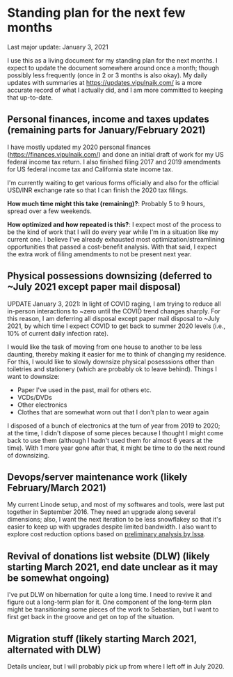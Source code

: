 # Standing plan for the next few months

Last major update: January 3, 2021

I use this as a living document for my standing plan for the next
months. I expect to update the document somewhere around once a month;
though possibly less frequently (once in 2 or 3 months is also
okay). My daily updates with summaries at
https://updates.vipulnaik.com/ is a more accurate record of what I
actually did, and I am more committed to keeping that up-to-date.

## Personal finances, income and taxes updates (remaining parts for January/February 2021)

I have mostly updated my 2020 personal finances
(https://finances.vipulnaik.com/) and done an initial draft of work
for my US federal income tax return. I also finished filing 2017 and
2019 amendments for US federal income tax and California state income
tax.

I'm currently waiting to get various forms officially and also for the
official USD/INR exchange rate so that I can finish the 2020 tax
filings.

**How much time might this take (remaining)?**: Probably 5 to 9 hours,
spread over a few weekends.

**How optimized and how repeated is this?**: I expect most of the
process to be the kind of work that I will do every year while I'm in
a situation like my current one. I believe I've already exhausted most
optimization/streamlining opportunities that passed a cost-benefit
analysis. With that said, I expect the extra work of filing amendments
to not be present next year.

## Physical possessions downsizing (deferred to ~July 2021 except paper mail disposal)

UPDATE January 3, 2021: In light of COVID raging, I am trying to
reduce all in-person interactions to ~zero until the COVID trend
changes sharply. For this reason, I am deferring all disposal except
paper mail disposal to ~July 2021, by which time I expect COVID to get
back to summer 2020 levels (i.e., 10% of current daily infection
rate).

I would like the task of moving from one house to another to be less
daunting, thereby making it easier for me to think of changing my
residence. For this, I would like to slowly downsize physical
posesssions other than toiletries and stationery (which are probably
ok to leave behind). Things I want to downsize:

* Paper I've used in the past, mail for others etc.
* VCDs/DVDs
* Other electronics
* Clothes that are somewhat worn out that I don't plan to wear again

I disposed of a bunch of electronics at the turn of year from 2019 to
2020; at the time, I didn't dispose of some pieces because I thought I
might come back to use them (although I hadn't used them for almost 6
years at the time). With 1 more year gone after that, it might be time
to do the next round of downsizing.

## Devops/server maintenance work (likely February/March 2021)

My current Linode setup, and most of my softwares and tools, were last
put together in September 2016. They need an upgrade along several
dimensions; also, I want the next iteration to be less snowflakey so
that it's easier to keep up with upgrades despite limited bandwidth. I
also want to explore cost reduction options based on [preliminary
analysis by
Issa](https://github.com/vipulnaik/working-drafts/issues/6).

## Revival of donations list website (DLW) (likely starting March 2021, end date unclear as it may be somewhat ongoing)

I've put DLW on hibernation for quite a long time. I need to revive it
and figure out a long-term plan for it. One component of the long-term
plan might be transitioning some pieces of the work to Sebastian, but
I want to first get back in the groove and get on top of the
situation.

## Migration stuff (likely starting March 2021, alternated with DLW)

Details unclear, but I will probably pick up from where I left off in
July 2020.
